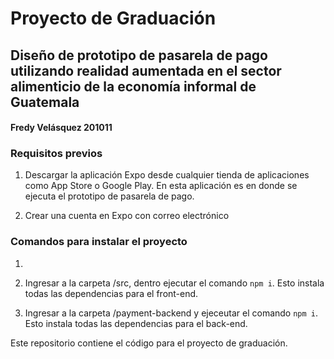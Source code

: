 # Proyecto de Graduación

## Diseño de prototipo de pasarela de pago utilizando realidad aumentada en el sector alimenticio de la economía informal de Guatemala

#### Fredy Velásquez 201011

### Requisitos previos

1. Descargar la aplicación Expo desde cualquier tienda de aplicaciones como App Store o Google Play. En esta aplicación es en donde se ejecuta el prototipo de pasarela de pago.

2. Crear una cuenta en Expo con correo electrónico

### Comandos para instalar el proyecto

1. 

1. Ingresar a la carpeta /src, dentro ejecutar el comando `npm i`. Esto instala todas las dependencias para el front-end.

2. Ingresar a la carpeta /payment-backend y ejeceutar el comando `npm i`. Esto instala todas las dependencias para el back-end.


Este repositorio contiene el código para el proyecto de graduación.